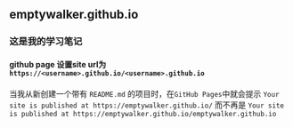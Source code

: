 ## emptywalker.github.io

###  这是我的学习笔记


#### github page 设置site url为 `https://<username>.github.io/<username>.github.io`

当我从新创建一个带有 `README.md` 的项目时，在`GitHub Pages`中就会提示 `Your site is published at https://emptywalker.github.io/`  而不再是  `Your site is published at https://emptywalker.github.io/emptywalker.github.io`
